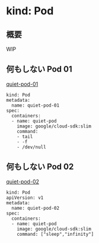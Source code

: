 # kind: Pod

## 概要

WIP

## 何もしない Pod 01

[quiet-pod-01](./quiet-pod-01.yaml)

```
kind: Pod
metadata:
  name: quiet-pod-01
spec:
  containers:
  - name: quiet-pod
    image: google/cloud-sdk:slim
    command:
    - tail
    - -f
    - /dev/null
```

## 何もしない Pod 02

[quiet-pod-02](./quiet-pod-02.yaml)

```
kind: Pod
apiVersion: v1
metadata:
  name: quiet-pod-02
spec:
  containers:
  - name: quiet-pod
    image: google/cloud-sdk:slim
    command: ["sleep","infinity"]
```